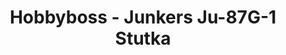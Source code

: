 ---
layout: product
title: "Hobbyboss - Junkers Ju-87G-1 Stutka"
price: "1300" 
desc: "N/A"
img_path: "/assets/img/HB80287.jpg"
brand: "N/A"
available: false
special_offer: false
new: false
soon: false
cat: "010000"
subcat: "013500"
subsubcat: "0N/A"
sifra: "HB80287"
popular: true
---
